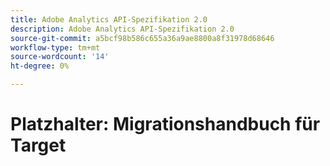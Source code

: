 ```yaml
---
title: Adobe Analytics API-Spezifikation 2.0
description: Adobe Analytics API-Spezifikation 2.0
source-git-commit: a5bcf98b586c655a36a9ae8800a8f31978d68646
workflow-type: tm+mt
source-wordcount: '14'
ht-degree: 0%

---
```



# Platzhalter: Migrationshandbuch für Target
